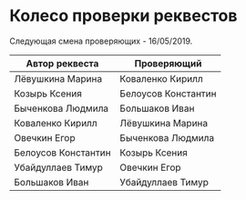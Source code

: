 Колесо проверки реквестов
=========================

Следующая смена проверяющих - 16/05/2019.

| Автор реквеста | Проверяющий
| --- | --- |
| Лёвушкина Марина       | Коваленко Кирилл     |
| Козырь Ксения          | Белоусов Константин  |
| Быченкова Людмила      | Большаков Иван       |
| Коваленко Кирилл       | Лёвушкина Марина     |
| Овечкин Егор           | Быченкова Людмила    |
| Белоусов Константин    | Козырь Ксения        |
| Убайдуллаев Тимур      | Овечкин Егор         |
| Большаков Иван         | Убайдуллаев Тимур    |
